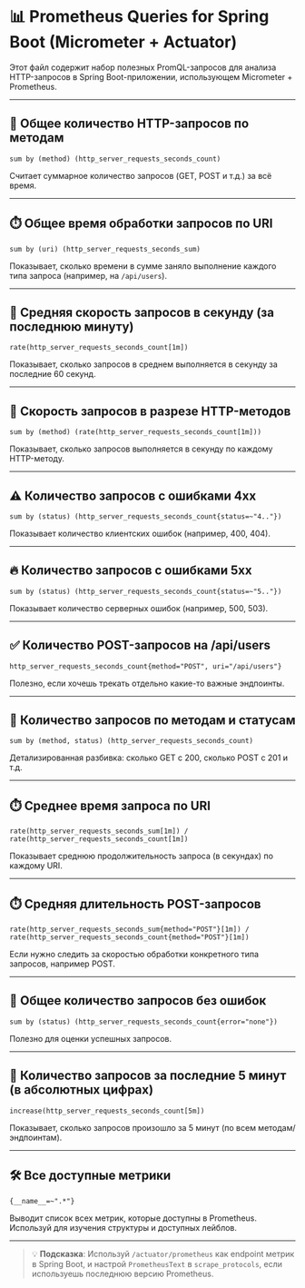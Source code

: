 # 📊 Prometheus Queries for Spring Boot (Micrometer + Actuator)

Этот файл содержит набор полезных PromQL-запросов для анализа HTTP-запросов в Spring Boot-приложении, использующем Micrometer + Prometheus.

---

## 🔢 Общее количество HTTP-запросов по методам
```promql
sum by (method) (http_server_requests_seconds_count)
```
Считает суммарное количество запросов (GET, POST и т.д.) за всё время.

---

## ⏱️ Общее время обработки запросов по URI
```promql
sum by (uri) (http_server_requests_seconds_sum)
```
Показывает, сколько времени в сумме заняло выполнение каждого типа запроса (например, на `/api/users`).

---

## 🚀 Средняя скорость запросов в секунду (за последнюю минуту)
```promql
rate(http_server_requests_seconds_count[1m])
```
Показывает, сколько запросов в среднем выполняется в секунду за последние 60 секунд.

---

## 🧭 Скорость запросов в разрезе HTTP-методов
```promql
sum by (method) (rate(http_server_requests_seconds_count[1m]))
```
Показывает, сколько запросов выполняется в секунду по каждому HTTP-методу.

---

## ⚠️ Количество запросов с ошибками 4xx
```promql
sum by (status) (http_server_requests_seconds_count{status=~"4.."})
```
Показывает количество клиентских ошибок (например, 400, 404).

---

## 🔥 Количество запросов с ошибками 5xx
```promql
sum by (status) (http_server_requests_seconds_count{status=~"5.."})
```
Показывает количество серверных ошибок (например, 500, 503).

---

## ✅ Количество POST-запросов на /api/users
```promql
http_server_requests_seconds_count{method="POST", uri="/api/users"}
```
Полезно, если хочешь трекать отдельно какие-то важные эндпоинты.

---

## 🔎 Количество запросов по методам и статусам
```promql
sum by (method, status) (http_server_requests_seconds_count)
```
Детализированная разбивка: сколько GET с 200, сколько POST с 201 и т.д.

---

## ⏱️ Среднее время запроса по URI
```promql
rate(http_server_requests_seconds_sum[1m]) / rate(http_server_requests_seconds_count[1m])
```
Показывает среднюю продолжительность запроса (в секундах) по каждому URI.

---

## ⏱️ Средняя длительность POST-запросов
```promql
rate(http_server_requests_seconds_sum{method="POST"}[1m]) / rate(http_server_requests_seconds_count{method="POST"}[1m])
```
Если нужно следить за скоростью обработки конкретного типа запросов, например POST.

---

## 🧼 Общее количество запросов без ошибок
```promql
sum by (status) (http_server_requests_seconds_count{error="none"})
```
Полезно для оценки успешных запросов.

---

## 🔄 Количество запросов за последние 5 минут (в абсолютных цифрах)
```promql
increase(http_server_requests_seconds_count[5m])
```
Показывает, сколько запросов произошло за 5 минут (по всем методам/эндпоинтам).

---

## 🛠️ Все доступные метрики
```promql
{__name__=~".*"}
```
Выводит список всех метрик, которые доступны в Prometheus. Используй для изучения структуры и доступных лейблов.

---

> 💡 **Подсказка**: Используй `/actuator/prometheus` как endpoint метрик в Spring Boot, и настрой `PrometheusText` в `scrape_protocols`, если используешь последнюю версию Prometheus.